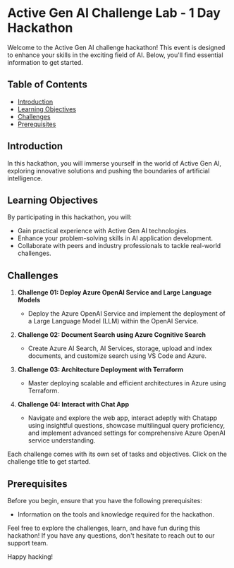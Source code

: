 # Active Gen AI Challenge Lab - 1 Day Hackathon

Welcome to the Active Gen AI challenge hackathon! This event is designed to enhance your skills in the exciting field of AI. Below, you'll find essential information to get started.

## Table of Contents

- [Introduction](#introduction)
- [Learning Objectives](#learning-objectives)
- [Challenges](#challenges)
- [Prerequisites](#prerequisites)

## Introduction

In this hackathon, you will immerse yourself in the world of Active Gen AI, exploring innovative solutions and pushing the boundaries of artificial intelligence.

## Learning Objectives

By participating in this hackathon, you will:

- Gain practical experience with Active Gen AI technologies.
- Enhance your problem-solving skills in AI application development.
- Collaborate with peers and industry professionals to tackle real-world challenges.

## Challenges

1. **Challenge 01: Deploy Azure OpenAI Service and Large Language Models**
   - Deploy the Azure OpenAI Service and implement the deployment of a Large Language Model (LLM) within the OpenAI Service.
     
2. **Challenge 02: Document Search using Azure Cognitive Search**
   - Create Azure AI Search, AI Services, storage, upload and index documents, and customize search using VS Code and Azure.
             
3. **Challenge 03: Architecture Deployment with Terraform**
   - Master deploying scalable and efficient architectures in Azure using Terraform.
          
4. **Challenge 04: Interact with Chat App**
   - Navigate and explore the web app, interact adeptly with Chatapp using insightful questions, showcase multilingual query proficiency, and implement advanced settings for comprehensive Azure OpenAI service understanding.
          


Each challenge comes with its own set of tasks and objectives. Click on the challenge title to get started.

## Prerequisites

Before you begin, ensure that you have the following prerequisites:

- Information on the tools and knowledge required for the hackathon.

Feel free to explore the challenges, learn, and have fun during this hackathon! If you have any questions, don't hesitate to reach out to our support team.

Happy hacking!
